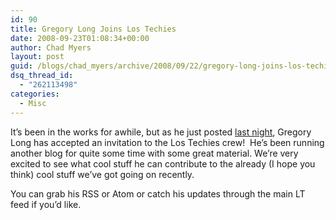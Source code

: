 ```yaml
---
id: 90
title: Gregory Long Joins Los Techies
date: 2008-09-23T01:08:34+00:00
author: Chad Myers
layout: post
guid: /blogs/chad_myers/archive/2008/09/22/gregory-long-joins-los-techies.aspx
dsq_thread_id:
  - "262113498"
categories:
  - Misc
---
```

It’s been in the works for awhile, but as he just posted [last night](http://www.lostechies.com/blogs/thatotherguy/archive/2008/09/21/hola-los-techies-and-thanks.aspx), Gregory Long has accepted an invitation to the Los Techies crew!&#160; He’s been running another blog for quite some time with some great material. We’re very excited to see what cool stuff he can contribute to the already (I hope you think) cool stuff we’ve got going on recently.

You can grab his RSS or Atom or catch his updates through the main LT feed if you’d like.